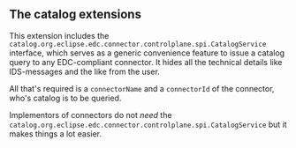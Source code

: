 ## The catalog extensions

This extension includes the `catalog.org.eclipse.edc.connector.controlplane.spi.CatalogService` interface, which serves as a generic convenience feature to issue a catalog query to any EDC-compliant connector. It hides all the technical details 
like IDS-messages and the like from the user. 

All that's required is a `connectorName` and a `connectorId` of the connector, who's catalog is to be queried.

Implementors of connectors do not _need_ the `catalog.org.eclipse.edc.connector.controlplane.spi.CatalogService` but it makes things a lot easier.
